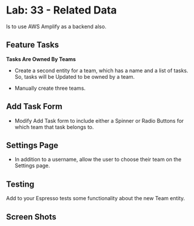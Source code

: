 # Lab: 33 - Related Data

Is to use AWS Amplify as a backend also. 

## Feature Tasks
**Tasks Are Owned By Teams**
- Create a second entity for a team, which has a name and a list of tasks.
So, tasks will be Updated to be owned by a team.

- Manually create three teams.

## Add Task Form
- Modify Add Task form to include either a Spinner or Radio Buttons for which team that task belongs to.


## Settings Page
- In addition to a username, allow the user to choose their team on the Settings page. 

## Testing
Add to your Espresso tests some functionality about the new Team entity.


## Screen Shots
